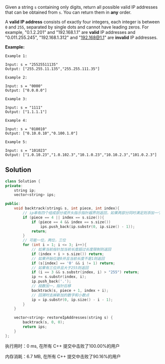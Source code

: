 Given a string `s` containing only digits, return all possible valid IP addresses that can be obtained from `s`. You can return them in **any** order.

A **valid IP address** consists of exactly four integers, each integer is between `0` and `255`, separated by single dots and cannot have leading zeros. For example, "0.1.2.201" and "192.168.1.1" are **valid** IP addresses and "0.011.255.245", "192.168.1.312" and "192.168@1.1" are **invalid** IP addresses. 



**Example:**

```
Example 1:

Input: s = "25525511135"
Output: ["255.255.11.135","255.255.111.35"]

Example 2:

Input: s = "0000"
Output: ["0.0.0.0"]

Example 3:

Input: s = "1111"
Output: ["1.1.1.1"]

Example 4:

Input: s = "010010"
Output: ["0.10.0.10","0.100.1.0"]

Example 5:

Input: s = "101023"
Output: ["1.0.10.23","1.0.102.3","10.1.0.23","10.10.2.3","101.0.2.3"]
```

## Solution


```c++
class Solution {
private:
    string ip;
    vector<string> ips;

public:
    void backtrack(string& s, int piece, int index){
        // ip串有四个组成部分或开头指示指针越界则返回，如果两部分同时满足则添加一个有效ip，注意去掉最后的'.'
        if (piece == 4 || index == s.size()){
            if (piece == 4 && index == s.size())
                ips.push_back(ip.substr(0, ip.size() - 1));
            return;
        }
        // 可能一位，两位，三位
        for (int i = 1; i <= 3; i++){
            // 如果当前指针加当前长度超过长度限制则返回
            if (index + i > s.size()) return;
            // 如果开始位是0并且当前长度不是1则返回
            if (s[index] == '0' && i != 1) return;
            // 如果有三位并且大于255则返回
            if (i == 3 && s.substr(index, i) > "255") return;
            ip += s.substr(index, i);
            ip.push_back('.');
            // 段数加一，指针后移
            backtrack(s, piece + 1, index + i);
            // 回溯时去掉新加的数字和小数点
            ip = ip.substr(0, ip.size() - i - 1);
        }
    }

    vector<string> restoreIpAddresses(string s) {
        backtrack(s, 0, 0);
        return ips;
    }
};
```

执行用时：0 ms, 在所有 C++ 提交中击败了100.00%的用户

内存消耗：6.7 MB, 在所有 C++ 提交中击败了90.16%的用户